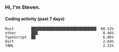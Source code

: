 ### Hi, I'm Steven.

#### Coding activity (past 7 days)
```
Rust        ▓▓▓▓▓▓▓▓▓▓▓▓▓▓▓▓▓▓▓▓▓▓▓▓▓▓▓▓▓▓  80.53%
other       ▓▓▓                              8.46%
TypeScript  ▓▓                               6.06%
Dart                                         2.64%
YAML                                         2.31%
```
